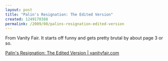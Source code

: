 ```yaml
--- 
layout: post
title: "Palin's Resignation: The Edited Version"
created: 1249170388
permalink: /2009/08/palins-resignation-edited-version
---
```

From Vanity Fair.  It starts off funny and gets pretty brutal by about page 3 or so.

<p><a href="http://www.vanityfair.com/politics/features/2009/07/palin-speech-edit-200907">Palin's Resignation: The Edited Version | vanityfair.com</a>
